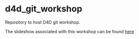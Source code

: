 # d4d_git_workshop
Repository to host D4D git workshop. 

The slideshow associated with this workshop can be found [here](https://docs.google.com/a/college.harvard.edu/presentation/d/1GBViuQzGUiSYEraj7CWMctKRouO3XHmLKZRoteJuLcg/edit?usp=sharing)
